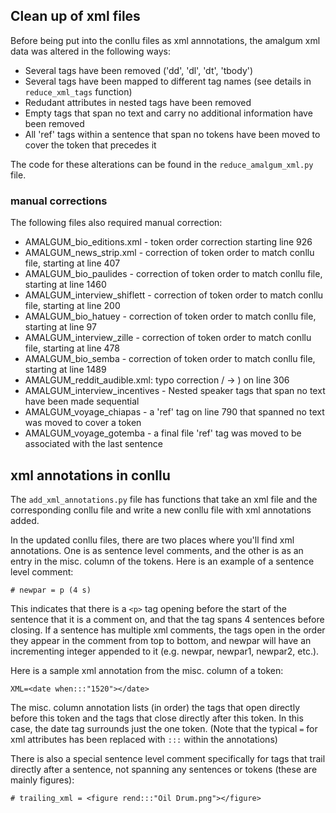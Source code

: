 ## Clean up of xml files

Before being put into the conllu files as xml annnotations, the amalgum xml data was altered in the following ways: 
- Several tags have been removed ('dd', 'dl', 'dt', 'tbody')
- Several tags have been mapped to different tag names (see details in ```reduce_xml_tags``` function)
- Redudant attributes in nested tags have been removed
- Empty tags that span no text and carry no additional information have been removed
- All 'ref' tags within a sentence that span no tokens have been moved to cover the token that precedes it 

The code for these alterations can be found in the ```reduce_amalgum_xml.py``` file.

### manual corrections

The following files also required manual correction:
- AMALGUM_bio_editions.xml - token order correction starting line 926
- AMALGUM_news_strip.xml - correction of token order to match conllu file, starting at line 407
- AMALGUM_bio_paulides - correction of token order to match conllu file, starting at line 1460
- AMALGUM_interview_shiflett - correction of token order to match conllu file, starting at line 200
- AMALGUM_bio_hatuey - correction of token order to match conllu file, starting at line 97
- AMALGUM_interview_zille - correction of token order to match conllu file, starting at line 478
- AMALGUM_bio_semba - correction of token order to match conllu file, starting at line 1489
- AMALGUM_reddit_audible.xml: typo correction / -> ) on line 306
- AMALGUM_interview_incentives - Nested speaker tags that span no text have been made sequential 
- AMALGUM_voyage_chiapas - a 'ref' tag on line 790 that spanned no text was moved to cover a token
- AMALGUM_voyage_gotemba - a final file 'ref' tag was moved to be associated with the last sentence

## xml annotations in conllu

The ```add_xml_annotations.py``` file has functions that take an xml file and the corresponding conllu file and write a new conllu file with xml annotations added.  

In the updated conllu files, there are two places where you'll find xml annotations. One is as sentence level comments, and the other is as an entry in the misc. column of the tokens. Here is an example of a sentence level comment:

```# newpar = p (4 s)```

This indicates that there is a ```<p>``` tag opening before the start of the sentence that it is a comment on, and that the tag spans 4 sentences before closing. If a sentence has multiple xml comments, the tags open in the order they appear in the comment from top to bottom, and newpar will have an incrementing integer appended to it (e.g. newpar, newpar1, newpar2, etc.). 

Here is a sample xml annotation from the misc. column of a token: 

```XML=<date when:::"1520"></date>```

The misc. column annotation lists (in order) the tags that open directly before this token and the tags that close directly after this token. In this case, the date tag surrounds just the one token. (Note that the typical ```=``` for xml attributes has been replaced with ```:::``` within the annotations)

There is also a special sentence level comment specifically for tags that trail directly after a sentence, not spanning any sentences or tokens (these are mainly figures):

```# trailing_xml = <figure rend:::"Oil Drum.png"></figure>```